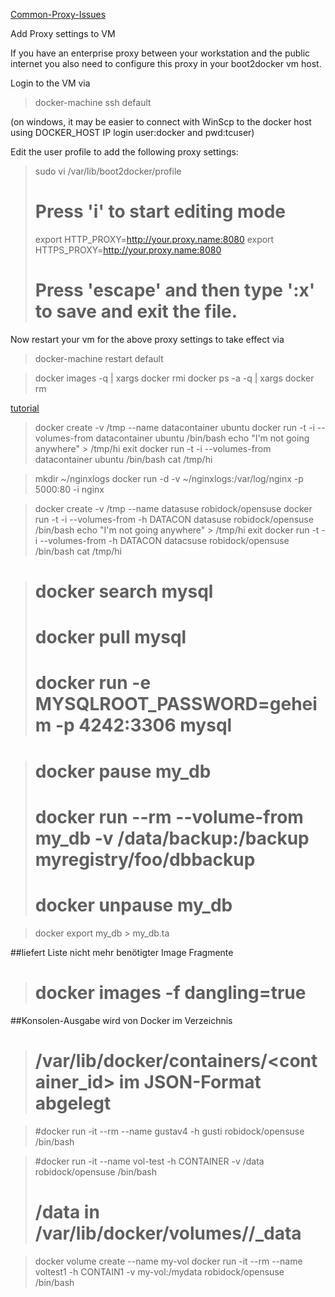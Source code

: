 [Common-Proxy-Issues ](https://github.com/docker/kitematic/wiki/Common-Proxy-Issues-&-Fixes)

Add Proxy settings to VM

If you have an enterprise proxy between your workstation and the public internet you also need to configure
this proxy in your boot2docker vm host.

Login to the VM via 
> docker-machine ssh default

(on windows, it may be easier to connect 
with WinScp to the docker host using DOCKER_HOST IP login user:docker and pwd:tcuser)

Edit the user profile to add the following proxy settings:

> sudo vi /var/lib/boot2docker/profile
> # Press 'i' to start editing mode
> export HTTP_PROXY=http://your.proxy.name:8080
> export HTTPS_PROXY=http://your.proxy.name:8080
> # Press 'escape' and then type ':x' to save and exit the file. 

Now restart your vm for the above proxy settings to take effect via
> docker-machine restart default



> docker  images  -q  | xargs docker  rmi
>docker ps -a -q  | xargs docker rm

[tutorial](https://www.digitalocean.com/community/tutorials/how-to-work-with-docker-data-volumes-on-ubuntu-14-04#learning-the-types-of-docker-data-volumes)
 
> docker create -v /tmp --name datacontainer ubuntu
> docker run -t -i --volumes-from datacontainer ubuntu /bin/bash
> echo "I'm not going anywhere" > /tmp/hi
> exit
> docker run -t -i --volumes-from datacontainer ubuntu /bin/bash
> cat /tmp/hi

> mkdir ~/nginxlogs
> docker run -d -v ~/nginxlogs:/var/log/nginx -p 5000:80 -i nginx


> docker create -v /tmp --name datasuse robidock/opensuse 
> docker run -t -i --volumes-from -h DATACON datasuse robidock/opensuse   /bin/bash
> echo "I'm not going anywhere" > /tmp/hi
> exit
> docker run -t -i --volumes-from -h DATACON datacsuse robidock/opensuse  /bin/bash
> cat /tmp/hi


> # docker search mysql
> # docker pull mysql
> # docker run -e MYSQLROOT_PASSWORD=geheim -p 4242:3306 mysql

> # docker pause my_db
> # docker run --rm --volume-from my_db  -v /data/backup:/backup  myregistry/foo/dbbackup
> # docker unpause my_db

> docker export my_db  > my_db.ta


##liefert Liste nicht mehr benötigter Image Fragmente
> # docker images -f dangling=true 

##Konsolen-Ausgabe wird von Docker im Verzeichnis 
> # /var/lib/docker/containers/<container_id> im JSON-Format abgelegt

> #docker run -it --rm --name gustav4 -h gusti robidock/opensuse  /bin/bash

> #docker run -it --name vol-test -h CONTAINER -v /data robidock/opensuse  /bin/bash
> #  /data  in /var/lib/docker/volumes/<VOLUME>/_data

> docker volume create  --name my-vol
> docker run -it --rm --name voltest1 -h CONTAIN1 -v my-vol:/mydata robidock/opensuse /bin/bash

